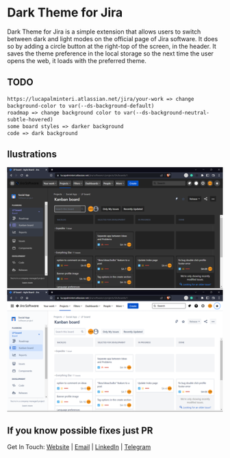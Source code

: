# Dark Theme for Jira
Dark Theme for Jira is a simple extension that allows users to switch between dark and light modes on the official page of Jira software. It does so by adding a circle button at the right-top of the screen, in the header. It saves the theme preference in the local storage so the next time the user opens the web, it loads with the preferred theme.


## TODO
    https://lucapalminteri.atlassian.net/jira/your-work => change background-color to var(--ds-background-default)
    roadmap => change background color to var(--ds-background-neutral-subtle-hovered)
    some board styles => darker background
    code => dark background
## Ilustrations
![Dark Theme](/public/dark.png)
![Light Theme](/public/light.png)

## If you know possible fixes just PR

Get In Touch: 
          <a href="https://lucapalminteri.com/" target="_blank">Website<a> | 
          <a href="mailto:lucapalminteri02@gmail.com" target="_blank">Email<a> |
          <a href="https://www.linkedin.com/in/luca-palminteri/" target="_blank">LinkedIn</a> |
          <a href="https://t.me/Lucapo21" target="_blank">Telegram</a>